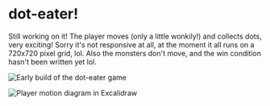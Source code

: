 # dot-eater!

Still working on it! The player moves (only a little wonkily!) and collects dots, very exciting! Sorry it's not responsive at all, at the moment it all runs on a 720x720 pixel grid, lol. Also the monsters don't move, and the win condition hasn't been written yet lol.

![Early build of the dot-eater game](./Dot-Eater-2021-01-19.png)

![Player motion diagram in Excalidraw](./dot-eater-2021-01-17.png)
